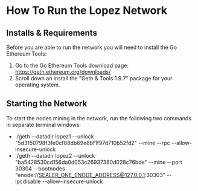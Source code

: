 # How To Run the Lopez Network

## Installs & Requirements

Before you are able to run the network you will need to install the Go Ethereum Tools:

1. Go to the Go Ethereum Tools download page: https://geth.ethereum.org/downloads/
2. Scroll down an install the "Geth & Tools 1.9.7" package for your operating system.

## Starting the Network

To start the nodes mining in the network, run the following two commands in separate terminal windows:

- ./geth --datadir lopez1 --unlock "5d3150798f3fe0cf88db69e8bf1f97d710b52fd2" --mine --rpc --allow-insecure-unlock
- ./geth --datadir lopez2 --unlock "ba5428530cd156da0d053c26937380d028c76bde" --mine --port 30304 --bootnodes "enode://SEALER_ONE_ENODE_ADDRESS@127.0.0.1:30303" --ipcdisable --allow-insecure-unlock


  
